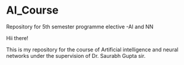 # AI_Course
Repository for 5th semester programme elective -AI and NN


Hii there!


This is my repository for the course of Artificial intelligence and neural networks under the supervision of Dr. Saurabh Gupta sir.
